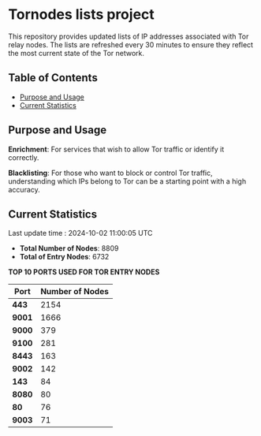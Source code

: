 # Tornodes lists project

This repository provides updated lists of IP addresses associated with Tor relay nodes. The lists are refreshed every 30 minutes to ensure they reflect the most current state of the Tor network.

## Table of Contents

- [Purpose and Usage](#purpose-and-usage)
- [Current Statistics](#current-statistics)


## Purpose and Usage

**Enrichment**: For services that wish to allow Tor traffic or identify it correctly.

**Blacklisting**: For those who want to block or control Tor traffic, understanding which IPs belong to Tor can be a starting point with a high accuracy.

## Current Statistics

Last update time : 2024-10-02 11:00:05 UTC

- **Total Number of Nodes**: 8809
- **Total of Entry Nodes**: 6732

**TOP 10 PORTS USED FOR TOR ENTRY NODES**

| **Port** | **Number of Nodes** |
|------|-----------------|
| **443**   | 2154  |
| **9001**   | 1666  |
| **9000**   | 379  |
| **9100**   | 281  |
| **8443**   | 163  |
| **9002**   | 142  |
| **143**   | 84  |
| **8080**   | 80  |
| **80**   | 76  |
| **9003**   | 71  |

